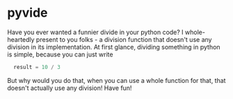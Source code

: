 # pyvide
Have you ever wanted a funnier divide in your python code?
I whole-heartedly present to you folks - a division function that doesn't use any division in its implementation.
At first glance, dividing something in python is simple, because you can just write
```python
  result = 10 / 3
```
But why would you do that, when you can use a whole function for that, that doesn't actually use any division!
Have fun!
